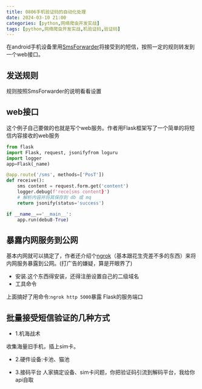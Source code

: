 ```yaml
---
title: 0806手机验证码的自动化处理
date: 2024-03-10 21:00
categories: [python,网络爬虫开发实战]
tags: [python,网络爬虫开发实战,机验证码,验证码] 
---
```


在android手机设备里用[SmsForwarder](https://github.com/pppscn/SmsForwarder)将接受到的短信，按照一定的规则转发到一个web接口。

## 发送规则

规则按照SmsForwarder的说明看看设置

## web接口

这个例子自己要做的也就是写个web服务。作者用Flask框架写了一个简单的将短信内容接收的web服务

```python
from flask 
import Flask, request, jsonifyfrom loguru 
import logger
app=Flask(_name)

@app.route('/sms', methods=['PosT'])
def receive():
    sms content = request.form.get('content')
    logger.debug(f'rece[sms content}')
    # 解析内容并将其保存到 db 或 mq
    return jsonify(status='success')

if __name__=='__main__':
    app.run(debu8-True)
```

## 暴露内网服务到公网

基本内网就可以搞定了，作者还介绍个[ngrok](https://ngrok.com/)（基本跟花生壳差不多的东西）来将内网服务暴露到公网。(打广告的嫌疑，算是开眼界了)

- 安装.这个东西得安装，还得注册设置自己的二级域名
- 工具命令

上面搞好了用命令:`ngrok http 5000`暴露 Flask的服务端口

## 批量接受短信验证的几种方式
- 1.机海战术

收集海量旧手机，插上sim卡。

- 2.硬件设备:卡池、猫池

- 3.接码平台
人家搞定设备、sim卡问题，你把验证码引流到解码平台，我给你api自取